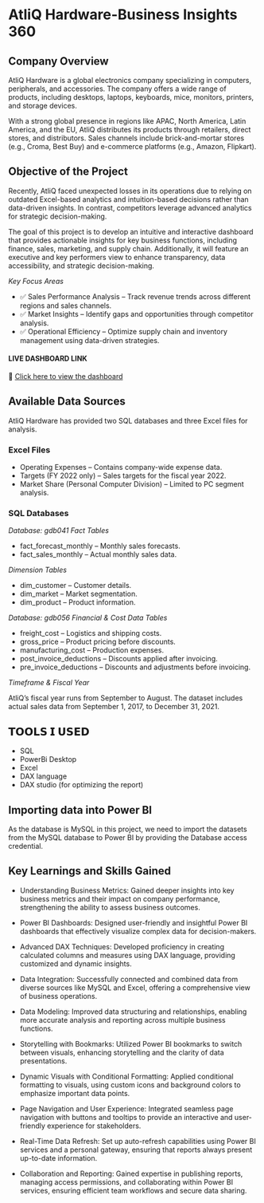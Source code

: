 # AtliQ Hardware-Business Insights 360

## Company Overview

AtliQ Hardware is a global electronics company specializing in computers, peripherals, and accessories. The company offers a wide range of products, including desktops, laptops, keyboards, mice, monitors, printers, and storage devices.

With a strong global presence in regions like APAC, North America, Latin America, and the EU, AtliQ distributes its products through retailers, direct stores, and distributors. Sales channels include brick-and-mortar stores (e.g., Croma, Best Buy) and e-commerce platforms (e.g., Amazon, Flipkart).

## Objective of the Project

Recently, AtliQ faced unexpected losses in its operations due to relying on outdated Excel-based analytics and intuition-based decisions rather than data-driven insights. In contrast, competitors leverage advanced analytics for strategic decision-making.

The goal of this project is to develop an intuitive and interactive dashboard that provides actionable insights for key business functions, including finance, sales, marketing, and supply chain. Additionally, it will feature an executive and key performers view to enhance transparency, data accessibility, and strategic decision-making.

*Key Focus Areas*
- ✅ Sales Performance Analysis – Track revenue trends across different regions and sales channels.
- ✅ Market Insights – Identify gaps and opportunities through competitor analysis.
- ✅ Operational Efficiency – Optimize supply chain and inventory management using data-driven strategies.

#### LIVE DASHBOARD LINK  
🔗 [Click here to view the dashboard](https://app.powerbi.com/view?r=eyJrIjoiYjE4ZWI2MGQtOThhMy00NWQyLWE5ZGYtODQzMDMzYzYxZDYxIiwidCI6ImM2ZTU0OWIzLTVmNDUtNDAzMi1hYWU5LWQ0MjQ0ZGM1YjJjNCJ9)  

## Available Data Sources

AtliQ Hardware has provided two SQL databases and three Excel files for analysis.

### Excel Files 
- Operating Expenses – Contains company-wide expense data.
- Targets (FY 2022 only) – Sales targets for the fiscal year 2022.
- Market Share (Personal Computer Division) – Limited to PC segment analysis.

### SQL Databases 

*Database: gdb041*
*Fact Tables*
- fact_forecast_monthly – Monthly sales forecasts.
- fact_sales_monthly – Actual monthly sales data.

*Dimension Tables*

- dim_customer – Customer details.
- dim_market – Market segmentation.
- dim_product – Product information.

*Database: gdb056*
*Financial & Cost Data Tables*

- freight_cost – Logistics and shipping costs.
- gross_price – Product pricing before discounts.
- manufacturing_cost – Production expenses.
- post_invoice_deductions – Discounts applied after invoicing.
- pre_invoice_deductions – Discounts and adjustments before invoicing.

*Timeframe & Fiscal Year*

AtliQ’s fiscal year runs from September to August.
The dataset includes actual sales data from September 1, 2017, to December 31, 2021.

## 𝗧𝗢𝗢𝗟𝗦 𝗜 𝗨𝗦𝗘𝗗
- SQL
- PowerBi Desktop
- Excel
- DAX language
- DAX studio (for optimizing the report)

## Importing data into Power BI

As the database is MySQL in this project, we need to import the datasets from the MySQL database to Power BI by providing the Database access credential.

## Key Learnings and Skills Gained


- Understanding Business Metrics: Gained deeper insights into key business metrics and their impact on company performance, strengthening the ability to assess business outcomes.

- Power BI Dashboards: Designed user-friendly and insightful Power BI dashboards that effectively visualize complex data for decision-makers.

- Advanced DAX Techniques: Developed proficiency in creating calculated columns and measures using DAX language, providing customized and dynamic insights.

- Data Integration: Successfully connected and combined data from diverse sources like MySQL and Excel, offering a comprehensive view of business operations.

- Data Modeling: Improved data structuring and relationships, enabling more accurate analysis and reporting across multiple business functions.

- Storytelling with Bookmarks: Utilized Power BI bookmarks to switch between visuals, enhancing storytelling and the clarity of data presentations.

- Dynamic Visuals with Conditional Formatting: Applied conditional formatting to visuals, using custom icons and background colors to emphasize important data points.

- Page Navigation and User Experience: Integrated seamless page navigation with buttons and tooltips to provide an interactive and user-friendly experience for stakeholders.

- Real-Time Data Refresh: Set up auto-refresh capabilities using Power BI services and a personal gateway, ensuring that reports always present up-to-date information.

- Collaboration and Reporting: Gained expertise in publishing reports, managing access permissions, and collaborating within Power BI services, ensuring efficient team workflows and secure data sharing.

